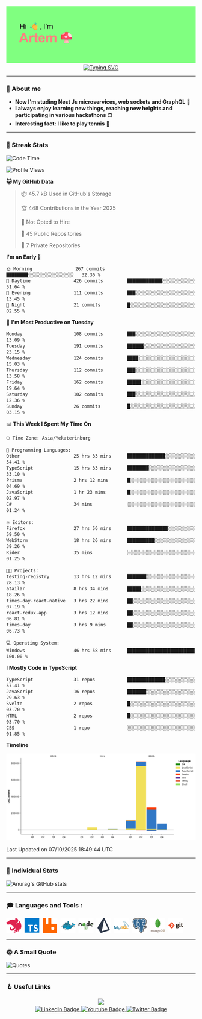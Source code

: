<div id="header" align="center">
  <img src="https://github.com/CurlyBattery/CurlyBattery/blob/master/header.png?raw=true" alt="альтернативный текст">
  <a href="https://git.io/typing-svg"><img src="https://readme-typing-svg.demolab.com?font=Fira+Code&pause=1000&color=2BF777&width=435&lines=I've+been+doing+backend+programming+;on+Nest+JS+for+13+months+now" alt="Typing SVG" /></a>
</div>

---

### :otter: About me 
- __Now I'm studing Nest Js microservices, web sockets and GraphQL__ 🧩
- __I always enjoy learning new things, reaching new heights and participating in various hackathons__ 📺
- __Interesting fact: I like to play tennis__ 🏓

---

### :monorail: Streak Stats 

<!--START_SECTION:waka-->
![Code Time](http://img.shields.io/badge/Code%20Time-1%2C591%20hrs%2045%20mins-blue)

![Profile Views](http://img.shields.io/badge/Profile%20Views-0-blue)

**🐱 My GitHub Data** 

> 📦 45.7 kB Used in GitHub's Storage 
 > 
> 🏆 448 Contributions in the Year 2025
 > 
> 🚫 Not Opted to Hire
 > 
> 📜 45 Public Repositories 
 > 
> 🔑 7 Private Repositories 
 > 
**I'm an Early 🐤** 

```text
🌞 Morning                267 commits         ████████░░░░░░░░░░░░░░░░░   32.36 % 
🌆 Daytime                426 commits         █████████████░░░░░░░░░░░░   51.64 % 
🌃 Evening                111 commits         ███░░░░░░░░░░░░░░░░░░░░░░   13.45 % 
🌙 Night                  21 commits          █░░░░░░░░░░░░░░░░░░░░░░░░   02.55 % 
```
📅 **I'm Most Productive on Tuesday** 

```text
Monday                   108 commits         ███░░░░░░░░░░░░░░░░░░░░░░   13.09 % 
Tuesday                  191 commits         ██████░░░░░░░░░░░░░░░░░░░   23.15 % 
Wednesday                124 commits         ████░░░░░░░░░░░░░░░░░░░░░   15.03 % 
Thursday                 112 commits         ███░░░░░░░░░░░░░░░░░░░░░░   13.58 % 
Friday                   162 commits         █████░░░░░░░░░░░░░░░░░░░░   19.64 % 
Saturday                 102 commits         ███░░░░░░░░░░░░░░░░░░░░░░   12.36 % 
Sunday                   26 commits          █░░░░░░░░░░░░░░░░░░░░░░░░   03.15 % 
```


📊 **This Week I Spent My Time On** 

```text
🕑︎ Time Zone: Asia/Yekaterinburg

💬 Programming Languages: 
Other                    25 hrs 33 mins      ██████████████░░░░░░░░░░░   54.41 % 
TypeScript               15 hrs 33 mins      ████████░░░░░░░░░░░░░░░░░   33.10 % 
Prisma                   2 hrs 12 mins       █░░░░░░░░░░░░░░░░░░░░░░░░   04.69 % 
JavaScript               1 hr 23 mins        █░░░░░░░░░░░░░░░░░░░░░░░░   02.97 % 
C#                       34 mins             ░░░░░░░░░░░░░░░░░░░░░░░░░   01.24 % 

🔥 Editors: 
Firefox                  27 hrs 56 mins      ███████████████░░░░░░░░░░   59.50 % 
WebStorm                 18 hrs 26 mins      ██████████░░░░░░░░░░░░░░░   39.26 % 
Rider                    35 mins             ░░░░░░░░░░░░░░░░░░░░░░░░░   01.25 % 

🐱‍💻 Projects: 
testing-registry         13 hrs 12 mins      ███████░░░░░░░░░░░░░░░░░░   28.13 % 
atailar                  8 hrs 34 mins       █████░░░░░░░░░░░░░░░░░░░░   18.26 % 
times-day-react-native   3 hrs 22 mins       ██░░░░░░░░░░░░░░░░░░░░░░░   07.19 % 
react-redux-app          3 hrs 12 mins       ██░░░░░░░░░░░░░░░░░░░░░░░   06.81 % 
times-day                3 hrs 9 mins        ██░░░░░░░░░░░░░░░░░░░░░░░   06.73 % 

💻 Operating System: 
Windows                  46 hrs 58 mins      █████████████████████████   100.00 % 
```

**I Mostly Code in TypeScript** 

```text
TypeScript               31 repos            ██████████████░░░░░░░░░░░   57.41 % 
JavaScript               16 repos            ███████░░░░░░░░░░░░░░░░░░   29.63 % 
Svelte                   2 repos             █░░░░░░░░░░░░░░░░░░░░░░░░   03.70 % 
HTML                     2 repos             █░░░░░░░░░░░░░░░░░░░░░░░░   03.70 % 
CSS                      1 repo              ░░░░░░░░░░░░░░░░░░░░░░░░░   01.85 % 
```



**Timeline**

![Lines of Code chart](https://raw.githubusercontent.com/CurlyBattery/CurlyBattery/master/assets/bar_graph.png)


 Last Updated on 07/10/2025 18:49:44 UTC
<!--END_SECTION:waka-->

---

### :slot_machine: Individual Stats 
![Anurag's GitHub stats](https://github-readme-stats.vercel.app/api?username=CurlyBattery&hide=contribs,prs&theme=dracula)

---

### :mortar_board: Languages and Tools :
<div>
  <img src="https://github.com/devicons/devicon/blob/master/icons/nestjs/nestjs-original.svg" title="Nest" alt="Nest" width="40" height="40"/>&nbsp;
  <img src="https://github.com/devicons/devicon/blob/master/icons/typescript/typescript-plain.svg" title="TypeScript" alt="TypeScript" width="40" height="40"/>&nbsp;
  <img src="https://github.com/devicons/devicon/blob/master/icons/rabbitmq/rabbitmq-original.svg" title="Rabbit" alt="RabbitMQ" width="40" height="40"/>&nbsp;
  <img src="https://github.com/devicons/devicon/blob/master/icons/docker/docker-original.svg" title="Docker" alt="Docker" width="40" height="40"/>&nbsp;
  <img src="https://github.com/devicons/devicon/blob/master/icons/nodejs/nodejs-original-wordmark.svg" title="NodeJS" alt="NodeJS" width="40" height="40"/>&nbsp;
  <img src="https://github.com/devicons/devicon/blob/master/icons/prisma/prisma-original.svg" title="Prisma"  alt="Prisma" width="40" height="40"/>&nbsp;
  <img src="https://github.com/devicons/devicon/blob/master/icons/mysql/mysql-original-wordmark.svg" title="MySQL"  alt="MySQL" width="40" height="40"/>&nbsp;
  <img src="https://github.com/devicons/devicon/blob/master/icons/postgresql/postgresql-original.svg" title="PostgreSQL"  alt="PostgreSQL" width="40" height="40"/>&nbsp;
  <img src="https://github.com/devicons/devicon/blob/master/icons/mongodb/mongodb-original-wordmark.svg" title="MongoDB" alt="MongoDB" width="40" height="40"/>&nbsp;
  <img src="https://github.com/devicons/devicon/blob/master/icons/git/git-original-wordmark.svg" title="Git" **alt="Git" width="40" height="40"/>
</div>

---

### :sun_with_face: A Small Quote
![Quotes](https://quotes-github-readme.vercel.app/api?type=horizontal&theme=dark)

---

### :hook: Useful Links 
<div align="center">
  <img src="https://media2.giphy.com/media/v1.Y2lkPTc5MGI3NjExdG1qb3M0MHpyZmczeDJoZzR4Z2lvcXBydDhpejNpb3Zoc2NoM2lnaCZlcD12MV9pbnRlcm5hbF9naWZfYnlfaWQmY3Q9Zw/FXynzLoP14IHsnfGmO/giphy.gif" height="300">
  
  <div id="badges">
  <a href="your-linkedin-URL">
    <img src="https://img.shields.io/badge/LinkedIn-blue?style=for-the-badge&logo=linkedin&logoColor=white" alt="LinkedIn Badge"/>
  </a>
  <a href="your-youtube-URL">
    <img src="https://img.shields.io/badge/YouTube-red?style=for-the-badge&logo=youtube&logoColor=white" alt="Youtube Badge"/>
  </a>
  <a href="your-twitter-URL">
    <img src="https://img.shields.io/badge/Twitter-blue?style=for-the-badge&logo=twitter&logoColor=white" alt="Twitter Badge"/>
  </a>
